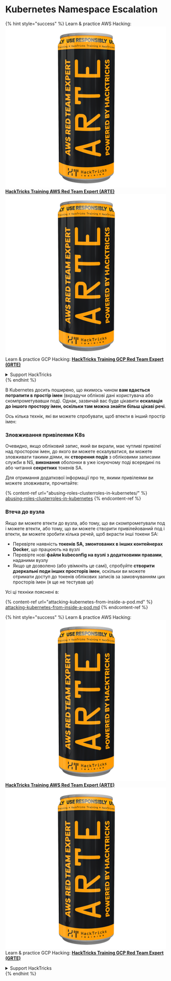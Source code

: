 # Kubernetes Namespace Escalation

{% hint style="success" %}
Learn & practice AWS Hacking:<img src="../../.gitbook/assets/image (1) (1) (1).png" alt="" data-size="line">[**HackTricks Training AWS Red Team Expert (ARTE)**](https://training.hacktricks.xyz/courses/arte)<img src="../../.gitbook/assets/image (1) (1) (1).png" alt="" data-size="line">\
Learn & practice GCP Hacking: <img src="../../.gitbook/assets/image (2).png" alt="" data-size="line">[**HackTricks Training GCP Red Team Expert (GRTE)**<img src="../../.gitbook/assets/image (2).png" alt="" data-size="line">](https://training.hacktricks.xyz/courses/grte)

<details>

<summary>Support HackTricks</summary>

* Check the [**subscription plans**](https://github.com/sponsors/carlospolop)!
* **Join the** 💬 [**Discord group**](https://discord.gg/hRep4RUj7f) or the [**telegram group**](https://t.me/peass) or **follow** us on **Twitter** 🐦 [**@hacktricks\_live**](https://twitter.com/hacktricks_live)**.**
* **Share hacking tricks by submitting PRs to the** [**HackTricks**](https://github.com/carlospolop/hacktricks) and [**HackTricks Cloud**](https://github.com/carlospolop/hacktricks-cloud) github repos.

</details>
{% endhint %}

В Kubernetes досить поширено, що якимось чином **вам вдається потрапити в простір імен** (вкрадучи облікові дані користувача або скомпрометувавши под). Однак, зазвичай вас буде цікавити **ескалація до іншого простору імен, оскільки там можна знайти більш цікаві речі**.

Ось кілька технік, які ви можете спробувати, щоб втекти в інший простір імен:

### Зловживання привілеями K8s

Очевидно, якщо обліковий запис, який ви вкрали, має чутливі привілеї над простором імен, до якого ви можете ескалуватися, ви можете зловживати такими діями, як **створення подів** з обліковими записами служби в NS, **виконання** оболонки в уже існуючому поді всередині ns або читання **секретних** токенів SA.

Для отримання додаткової інформації про те, якими привілеями ви можете зловживати, прочитайте:

{% content-ref url="abusing-roles-clusterroles-in-kubernetes/" %}
[abusing-roles-clusterroles-in-kubernetes](abusing-roles-clusterroles-in-kubernetes/)
{% endcontent-ref %}

### Втеча до вузла

Якщо ви можете втекти до вузла, або тому, що ви скомпрометували под і можете втекти, або тому, що ви можете створити привілейований под і втекти, ви можете зробити кілька речей, щоб вкрасти інші токени SA:

* Перевірте наявність **токенів SA, змонтованих в інших контейнерах Docker**, що працюють на вузлі
* Перевірте нові **файли kubeconfig на вузлі з додатковими правами**, наданими вузлу
* Якщо це дозволено (або увімкніть це самі), спробуйте **створити дзеркальні поди інших просторів імен**, оскільки ви можете отримати доступ до токенів облікових записів за замовчуванням цих просторів імен (я ще не тестував це)

Усі ці техніки пояснені в:

{% content-ref url="attacking-kubernetes-from-inside-a-pod.md" %}
[attacking-kubernetes-from-inside-a-pod.md](attacking-kubernetes-from-inside-a-pod.md)
{% endcontent-ref %}

{% hint style="success" %}
Learn & practice AWS Hacking:<img src="../../.gitbook/assets/image (1) (1) (1).png" alt="" data-size="line">[**HackTricks Training AWS Red Team Expert (ARTE)**](https://training.hacktricks.xyz/courses/arte)<img src="../../.gitbook/assets/image (1) (1) (1).png" alt="" data-size="line">\
Learn & practice GCP Hacking: <img src="../../.gitbook/assets/image (2).png" alt="" data-size="line">[**HackTricks Training GCP Red Team Expert (GRTE)**<img src="../../.gitbook/assets/image (2).png" alt="" data-size="line">](https://training.hacktricks.xyz/courses/grte)

<details>

<summary>Support HackTricks</summary>

* Check the [**subscription plans**](https://github.com/sponsors/carlospolop)!
* **Join the** 💬 [**Discord group**](https://discord.gg/hRep4RUj7f) or the [**telegram group**](https://t.me/peass) or **follow** us on **Twitter** 🐦 [**@hacktricks\_live**](https://twitter.com/hacktricks_live)**.**
* **Share hacking tricks by submitting PRs to the** [**HackTricks**](https://github.com/carlospolop/hacktricks) and [**HackTricks Cloud**](https://github.com/carlospolop/hacktricks-cloud) github repos.

</details>
{% endhint %}
